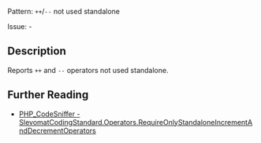 Pattern: `++`/`--` not used standalone

Issue: -

## Description

Reports `++` and `--` operators not used standalone.

## Further Reading

* [PHP_CodeSniffer - SlevomatCodingStandard.Operators.RequireOnlyStandaloneIncrementAndDecrementOperators](https://github.com/slevomat/coding-standard/blob/master/doc/operators.md#slevomatcodingstandardoperatorsrequireonlystandaloneincrementanddecrementoperators)